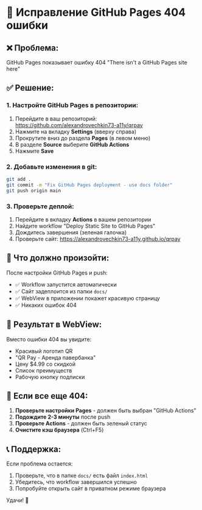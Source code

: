 # 🔧 Исправление GitHub Pages 404 ошибки

## ❌ Проблема:
GitHub Pages показывает ошибку 404 "There isn't a GitHub Pages site here"

## ✅ Решение:

### 1. Настройте GitHub Pages в репозитории:

1. Перейдите в ваш репозиторий: https://github.com/alexandrovechkin73-a11y/qrpay
2. Нажмите на вкладку **Settings** (вверху справа)
3. Прокрутите вниз до раздела **Pages** (в левом меню)
4. В разделе **Source** выберите **GitHub Actions**
5. Нажмите **Save**

### 2. Добавьте изменения в git:

```bash
git add .
git commit -m "Fix GitHub Pages deployment - use docs folder"
git push origin main
```

### 3. Проверьте деплой:

1. Перейдите в вкладку **Actions** в вашем репозитории
2. Найдите workflow "Deploy Static Site to GitHub Pages"
3. Дождитесь завершения (зеленая галочка)
4. Проверьте сайт: https://alexandrovechkin73-a11y.github.io/qrpay

## 🎯 Что должно произойти:

После настройки GitHub Pages и push:
- ✅ Workflow запустится автоматически
- ✅ Сайт задеплоится из папки `docs/`
- ✅ WebView в приложении покажет красивую страницу
- ✅ Никаких ошибок 404

## 📱 Результат в WebView:

Вместо ошибки 404 вы увидите:
- Красивый логотип QR
- "QR Pay - Аренда павербанка"
- Цену $4.99 со скидкой
- Список преимуществ
- Рабочую кнопку подписки

## 🚨 Если все еще 404:

1. **Проверьте настройки Pages** - должен быть выбран "GitHub Actions"
2. **Подождите 2-3 минуты** после push
3. **Проверьте Actions** - должен быть зеленый статус
4. **Очистите кэш браузера** (Ctrl+F5)

## 📞 Поддержка:

Если проблема остается:
1. Проверьте, что в папке `docs/` есть файл `index.html`
2. Убедитесь, что workflow завершился успешно
3. Попробуйте открыть сайт в приватном режиме браузера

Удачи! 🚀
